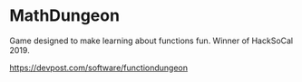 # MathDungeon

Game designed to make learning about functions fun.
Winner of HackSoCal 2019.

https://devpost.com/software/functiondungeon

